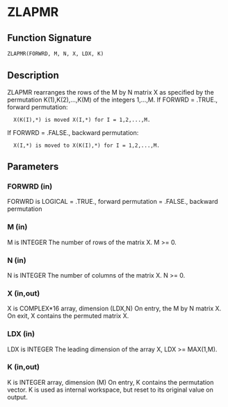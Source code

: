# ZLAPMR

## Function Signature

```fortran
ZLAPMR(FORWRD, M, N, X, LDX, K)
```

## Description


 ZLAPMR rearranges the rows of the M by N matrix X as specified
 by the permutation K(1),K(2),...,K(M) of the integers 1,...,M.
 If FORWRD = .TRUE.,  forward permutation:

      X(K(I),*) is moved X(I,*) for I = 1,2,...,M.

 If FORWRD = .FALSE., backward permutation:

      X(I,*) is moved to X(K(I),*) for I = 1,2,...,M.

## Parameters

### FORWRD (in)

FORWRD is LOGICAL = .TRUE., forward permutation = .FALSE., backward permutation

### M (in)

M is INTEGER The number of rows of the matrix X. M >= 0.

### N (in)

N is INTEGER The number of columns of the matrix X. N >= 0.

### X (in,out)

X is COMPLEX*16 array, dimension (LDX,N) On entry, the M by N matrix X. On exit, X contains the permuted matrix X.

### LDX (in)

LDX is INTEGER The leading dimension of the array X, LDX >= MAX(1,M).

### K (in,out)

K is INTEGER array, dimension (M) On entry, K contains the permutation vector. K is used as internal workspace, but reset to its original value on output.

